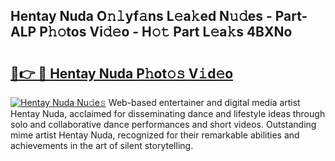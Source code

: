 ## Hentay Nuda O𝚗𝚕yf𝚊ns L𝚎a𝚔ed N𝚞𝚍es - Part-ALP P𝚑𝚘tos Vi𝚍𝚎o - H𝚘𝚝 Part L𝚎a𝚔s 4BXNo

# <h2><a href="http://kf3laf.oniu.top/?m=Hentay+Nuda">🔗👉 🔴 Hentay Nuda P𝚑ot𝚘𝚜 V𝚒d𝚎o</a></h2>

[![Hentay Nuda Nu𝚍e𝚜](https://i.imgur.com/0qMVB7G.gif)](http://kf3laf.oniu.top/?m=Hentay+Nuda)
Web-based entertainer and digital media artist Hentay Nuda, acclaimed for disseminating dance and lifestyle ideas through solo and collaborative dance performances and short videos. Outstanding mime artist Hentay Nuda, recognized for their remarkable abilities and achievements in the art of silent storytelling.  
